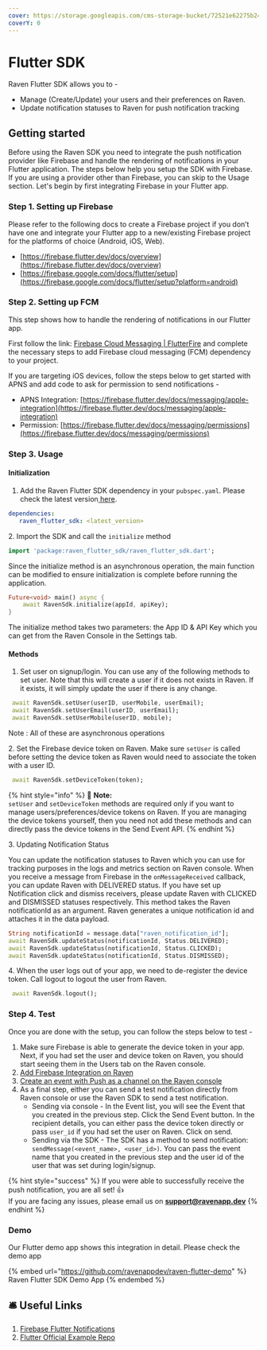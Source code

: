 ```yaml
---
cover: https://storage.googleapis.com/cms-storage-bucket/72521e62275b24d3c37d.png
coverY: 0
---
```


# Flutter SDK

Raven Flutter SDK allows you to -

* Manage (Create/Update) your users and their preferences on Raven.
* Update notification statuses to Raven for push notification tracking

## &#x20;Getting started

Before using the Raven SDK you need to integrate the push notification provider like Firebase and handle the rendering of notifications in your Flutter application. The steps below help you setup the SDK with Firebase. If you are using a provider other than Firebase, you can skip to the Usage section. Let's begin by first integrating Firebase in your Flutter app.

### Step 1. Setting up Firebase&#x20;

Please refer to the following docs to create a Firebase project if you don’t have one and integrate your Flutter app to a new/existing Firebase project for the platforms of choice (Android, iOS, Web).

* [https://firebase.flutter.dev/docs/overview](https://firebase.flutter.dev/docs/overview)
* [https://firebase.google.com/docs/flutter/setup](https://firebase.google.com/docs/flutter/setup?platform=android)

### Step 2. Setting up FCM

This step shows how to handle the rendering of notifications in our Flutter app.

First follow the link: [Firebase Cloud Messaging | FlutterFire](https://firebase.flutter.dev/docs/messaging/overview) and complete the necessary steps to add Firebase cloud messaging (FCM) dependency to your project.

If you are targeting iOS devices, follow the steps below to get started with APNS and add code to ask for permission to send notifications -&#x20;

* APNS Integration: [https://firebase.flutter.dev/docs/messaging/apple-integration](https://firebase.flutter.dev/docs/messaging/apple-integration)
* Permission: [https://firebase.flutter.dev/docs/messaging/permissions](https://firebase.flutter.dev/docs/messaging/permissions)

### Step 3. Usage

#### Initialization

1. Add the Raven Flutter SDK dependency in your `pubspec.yaml`. Please check the latest version[ here](https://pub.dev/packages/raven\_flutter\_sdk).

```yaml
dependencies:
   raven_flutter_sdk: <latest_version> 
```

&#x20;2\. Import the SDK and call the `initialize` method

```dart
import 'package:raven_flutter_sdk/raven_flutter_sdk.dart';
```

Since the initialize method is an asynchronous operation, the main function can be modified to ensure initialization is complete before running the application.

```dart
Future<void> main() async {
    await RavenSdk.initialize(appId, apiKey);
}
```

The initialize method takes two parameters: the App ID & API Key which you can get from the Raven Console in the Settings tab.

#### Methods

1. Set user on signup/login. You can use any of the following methods to set user. Note that this will create a user if it does not exists in Raven. If it exists, it will simply update the user if there is any change.

```dart
 await RavenSdk.setUser(userID, userMobile, userEmail);
 await RavenSdk.setUserEmail(userID, userEmail);
 await RavenSdk.setUserMobile(userID, mobile);
```

&#x20;    Note : All of these are asynchronous operations

&#x20;2\. Set the Firebase device token on Raven. Make sure `setUser` is called before setting the device token as Raven would need to associate the token with a user ID.

```dart
 await RavenSdk.setDeviceToken(token);
```

{% hint style="info" %}
📘 **Note:** \
`setUser` and `setDeviceToken` methods are required only if you want to manage users/preferences/device tokens on Raven. If you are managing the device tokens yourself, then you need not add these methods and can directly pass the device tokens in the Send Event API.&#x20;
{% endhint %}

&#x20;3\. Updating Notification Status

You can update the notification statuses to Raven which you can use for tracking purposes in the logs and metrics section on Raven console. When you receive a message from Firebase in the `onMessageReceived` callback, you can update Raven with DELIVERED status. If you have set up Notification click and dismiss receivers, please update Raven with CLICKED and DISMISSED statuses respectively. This method takes the Raven notificationId as an argument. Raven generates a unique notification id and attaches it in the data payload.

```dart
String notificationId = message.data["raven_notification_id"];
await RavenSdk.updateStatus(notificationId, Status.DELIVERED);
await RavenSdk.updateStatus(notificationId, Status.CLICKED);
await RavenSdk.updateStatus(notificationId, Status.DISMISSED);
```

&#x20; 4\. When the user logs out of your app, we need to de-register the device token. Call logout to      logout the user from Raven.

```dart
 await RavenSdk.logout();
```

### Step 4. Test

Once you are done with the setup, you can follow the steps below to test -&#x20;

1. Make sure Firebase is able to generate the device token in your app. Next, if you had set the user and device token on Raven, you should start seeing them in the Users tab on the Raven console.
2. [Add Firebase Integration on Raven](../integrations/fcm.md)
3. [Create an event with Push as a channel on the Raven console](../../platform/events/)
4. As a final step, either you can send a test notification directly from Raven console or use the Raven SDK to send a test notification.
   * &#x20;Sending via console - In the Event list, you will see the Event that you created in the previous step. Click the Send Event button. In the recipient details, you can either pass the device token directly or pass `user_id` if you had set the user on Raven. Click on send.
   * Sending via the SDK - The SDK has a method to send notification: `sendMessage(<event_name>, <user_id>)`. You can pass the event name that you created in the previous step and the user id of the user that was set during login/signup.

{% hint style="success" %}
If you were able to successfully receive the push notification, you are all set! 👍\
If you are facing any issues, please email us on **support@ravenapp.dev**
{% endhint %}

### Demo

Our Flutter demo app shows this integration in detail. Please check the demo app&#x20;

{% embed url="https://github.com/ravenappdev/raven-flutter-demo" %}
Raven Flutter SDK Demo App
{% endembed %}

## 🛎️ Useful Links



1. [Firebase Flutter Notifications](https://firebase.flutter.dev/docs/messaging/notifications)
2. [Flutter Official Example Repo](https://github.com/FirebaseExtended/flutterfire/tree/master/packages/firebase\_messaging/firebase\_messaging/example)

